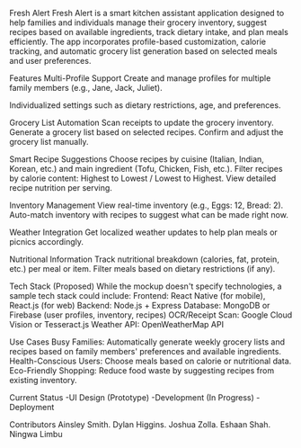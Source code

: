 Fresh Alert
Fresh Alert is a smart kitchen assistant application designed to help families and individuals manage their grocery inventory, suggest recipes based on available ingredients, track dietary intake, and plan meals efficiently. The app incorporates profile-based customization, calorie tracking, and automatic grocery list generation based on selected meals and user preferences.

Features
Multi-Profile Support
Create and manage profiles for multiple family members (e.g., Jane, Jack, Juliet).

Individualized settings such as dietary restrictions, age, and preferences.

Grocery List Automation
Scan receipts to update the grocery inventory.
Generate a grocery list based on selected recipes.
Confirm and adjust the grocery list manually.

Smart Recipe Suggestions
Choose recipes by cuisine (Italian, Indian, Korean, etc.) and main ingredient (Tofu, Chicken, Fish, etc.).
Filter recipes by calorie content: Highest to Lowest / Lowest to Highest.
View detailed recipe nutrition per serving.

Inventory Management
View real-time inventory (e.g., Eggs: 12, Bread: 2).
Auto-match inventory with recipes to suggest what can be made right now.

Weather Integration
Get localized weather updates to help plan meals or picnics accordingly.

Nutritional Information
Track nutritional breakdown (calories, fat, protein, etc.) per meal or item.
Filter meals based on dietary restrictions (if any).

Tech Stack (Proposed)
While the mockup doesn't specify technologies, a sample tech stack could include:
Frontend: React Native (for mobile), React.js (for web)
Backend: Node.js + Express
Database: MongoDB or Firebase (user profiles, inventory, recipes)
OCR/Receipt Scan: Google Cloud Vision or Tesseract.js
Weather API: OpenWeatherMap API

Use Cases
Busy Families: Automatically generate weekly grocery lists and recipes based on family members' preferences and available ingredients.
Health-Conscious Users: Choose meals based on calorie or nutritional data.
Eco-Friendly Shopping: Reduce food waste by suggesting recipes from existing inventory.

Current Status
-UI Design (Prototype)
-Development (In Progress)
-Deployment

Contributors
Ainsley Smith.
Dylan Higgins.
Joshua Zolla.
Eshaan Shah.
Ningwa Limbu










